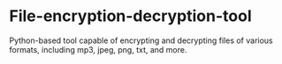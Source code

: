 # File-encryption-decryption-tool
Python-based tool capable of encrypting and decrypting files of various formats, including mp3, jpeg, png, txt, and more.
